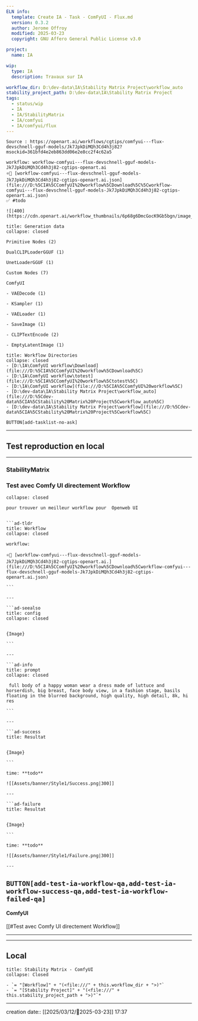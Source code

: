 ```yaml
---
ELN info:
  template: Create IA - Task - ComFyUI - Flux.md
  version: 0.3.2
  author: Jerome Offroy
  modified: 2025-03-23
  copyright: GNU Affero General Public License v3.0

project:
  name: IA

wip:
  type: IA
  description: Travaux sur IA

workflow_dir: D:\dev-data\IA\Stability Matrix Project\workflow_auto
stability_project_path: D:\dev-data\IA\Stability Matrix Project
tags:
  - status/wip
  - IA
  - IA/StabilityMatrix
  - IA/comfyui
  - IA/comfyui/flux
---
```

````ad-tip
Source : https://openart.ai/workflows/cgtips/comfyui---flux-devschnell-gguf-models/Jk7JpkDiMQh3Cd4h3j82?msockid=361bfd4e2eb863dd06e2e8cc2f4c62a5

workflow: workflow-comfyui---flux-devschnell-gguf-models-Jk7JpkDiMQh3Cd4h3j82-cgtips-openart.ai
⭐🚧 [workflow-comfyui---flux-devschnell-gguf-models-Jk7JpkDiMQh3Cd4h3j82-cgtips-openart.ai.json](file:///D:%5CIA%5CComfyUI%20workflow%5CDownload%5C%5Cworkflow-comfyui---flux-devschnell-gguf-models-Jk7JpkDiMQh3Cd4h3j82-cgtips-openart.ai.json)
✅ #todo

![|400](https://cdn.openart.ai/workflow_thumbnails/6p68g6DmcGocK9Gb5bgn/image_DtzZYsHr_1724268171690_raw.jpg)
````

````ad-quote
title: Generation data
collapse: closed

Primitive Nodes (2)

DualCLIPLoaderGGUF (1)

UnetLoaderGGUF (1)

Custom Nodes (7)

ComfyUI

- VAEDecode (1)

- KSampler (1)

- VAELoader (1)

- SaveImage (1)

- CLIPTextEncode (2)

- EmptyLatentImage (1)

````


```ad-info
title: Workflow Directories
collapse: closed
- [D:\IA\ComfyUI workflow\Download](file:///D:%5CIA%5CComfyUI%20workflow%5CDownload%5C)
- [D:\IA\ComfyUI workflow\totest](file:///D:%5CIA%5CComfyUI%20workflow%5Ctotest%5C)
- [D:\IA\ComfyUI workflow](file:///D:%5CIA%5CComfyUI%20workflow%5C)
- [D:\dev-data\IA\Stability Matrix Project\workflow_auto](file:///D:%5Cdev-data%5CIA%5CStability%20Matrix%20Project%5Cworkflow_auto%5C)
- [D:\dev-data\IA\Stability Matrix Project\workflow](file:///D:%5Cdev-data%5CIA%5CStability%20Matrix%20Project%5Cworkflow%5C)
```




`BUTTON[add-tasklist-no-ask]`


---

## Test reproduction en local

---
### StabilityMatrix 
### Test avec Comfy UI directement Workflow

```ad-info
collapse: closed

pour trouver un meilleur workflow pour  Openweb UI
```

```````ad-success

```ad-tldr
title: Workflow
collapse: closed

workflow:

⭐🚧 [workflow-comfyui---flux-devschnell-gguf-models-Jk7JpkDiMQh3Cd4h3j82-cgtips-openart.ai.](file:///D:%5CIA%5CComfyUI%20workflow%5CDownload%5Cworkflow-comfyui---flux-devschnell-gguf-models-Jk7JpkDiMQh3Cd4h3j82-cgtips-openart.ai.json)

```

---

```ad-seealso
title: config
collapse: closed


{Image}

```

---

```ad-info
title: prompt
collapse: closed

 full body of a happy woman wear a dress made of luttuce and horserdish, big breast, face body view, in a fashion stage, basils floating in the blurred background, high quality, high detail, 8k, hi res

```

---

```ad-success
title: Resultat


{Image}

```

time: **todo**

![[Assets/banner/Style1/Success.png|300]]

---

```ad-failure
title: Resultat


{Image}

```

time: **todo**

![[Assets/banner/Style1/Failure.png|300]]

---

```````

`BUTTON[add-test-ia-workflow-qa,add-test-ia-workflow-success-qa,add-test-ia-workflow-failed-qa]`
---
#### ComfyUI 
[[#Test avec Comfy UI directement Workflow]]

---





---
## Local

```ad-tip
title: Stability Matrix - ComfyUI
collapse: Closed

- `= "[Workflow]" + "(<file:///" + this.workflow_dir + ">)"`
- `= "[Stability Project]" + "(<file:///" + this.stability_project_path + ">)"`*
```

---
creation date:: [[2025/03/12/📒2025-03-23]]  17:37



